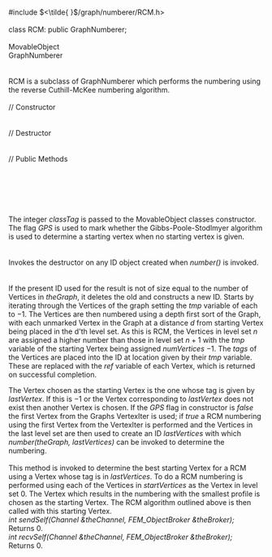 \
\#include $<\tilde{ }$/graph/numberer/RCM.h$>$\
\
class RCM: public GraphNumberer;\
\
MovableObject\
GraphNumberer\
\
\
RCM is a subclass of GraphNumberer which performs the numbering using
the reverse Cuthill-McKee numbering algorithm.\
\
// Constructor\
\
\
// Destructor\
\
\
// Public Methods\
\
\
\
\
\
\
The integer *classTag* is passed to the MovableObject classes
constructor. The flag *GPS* is used to mark whether the
Gibbs-Poole-Stodlmyer algorithm is used to determine a starting vertex
when no starting vertex is given.\
\
\
Invokes the destructor on any ID object created when *number()* is
invoked.\
\
\
If the present ID used for the result is not of size equal to the number
of Vertices in *theGraph*, it deletes the old and constructs a new ID.
Starts by iterating through the Vertices of the graph setting the *tmp*
variable of each to $-1$. The Vertices are then numbered using a depth
first sort of the Graph, with each unmarked Vertex in the Graph at a
distance $d$ from starting Vertex being placed in the d'th level set. As
this is RCM, the Vertices in level set $n$ are assigned a higher number
than those in level set $n+1$ with the *tmp* variable of the starting
Vertex being assigned *numVertices* $-1$. The *tags* of the Vertices are
placed into the ID at location given by their *tmp* variable. These are
replaced with the *ref* variable of each Vertex, which is returned on
successful completion.

The Vertex chosen as the starting Vertex is the one whose tag is given
by *lastVertex*. If this is $-1$ or the Vertex corresponding to
*lastVertex* does not exist then another Vertex is chosen. If the *GPS*
flag in constructor is *false* the first Vertex from the Graphs
VertexIter is used; if *true* a RCM numbering using the first Vertex
from the VertexIter is performed and the Vertices in the last level set
are then used to create an ID *lastVertices* with which
*number(theGraph, lastVertices)* can be invoked to determine the
numbering.\
\
This method is invoked to determine the best starting Vertex for a RCM
using a Vertex whose tag is in *lastVertices*. To do a RCM numbering is
performed using each of the Vertices in *startVertices* as the Vertex in
level set $0$. The Vertex which results in the numbering with the
smallest profile is chosen as the starting Vertex. The RCM algorithm
outlined above is then called with this starting Vertex.\
*int sendSelf(Channel &theChannel, FEM_ObjectBroker &theBroker);*\
Returns $0$.\
*int recvSelf(Channel &theChannel, FEM_ObjectBroker &theBroker);* \
Returns $0$.
